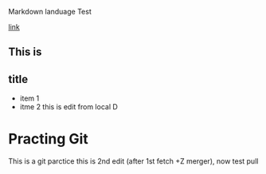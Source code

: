 Markdown landuage Test

[link](http://github.com)
## This is <h2> title
* item 1
* itme 2
this is edit from local
D
# Practing Git
This is a git parctice
this is 2nd edit (after 1st fetch +Z merger), now test pull
